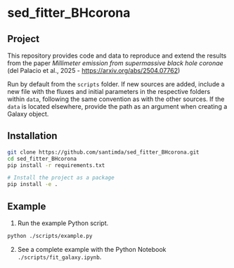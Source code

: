 # sed_fitter_BHcorona

## Project
This repository provides code and data to reproduce and extend the results
from the paper *Millimeter emission from supermassive black hole coronae*
(del Palacio et al., 2025 - https://arxiv.org/abs/2504.07762)

Run by default from the `scripts` folder. If new sources are added, include a new file with the fluxes and initial parameters in the respective folders within `data`, following the same convention as with the other sources. If the `data` is located elsewhere, provide the path as an argument when creating a Galaxy object.

## Installation

```bash
git clone https://github.com/santimda/sed_fitter_BHcorona.git
cd sed_fitter_BHcorona
pip install -r requirements.txt

# Install the project as a package
pip install -e .
```

## Example

1. Run the example Python script.
```bash
python ./scripts/example.py
```

2. See a complete example with the Python Notebook `./scripts/fit_galaxy.ipynb`.
